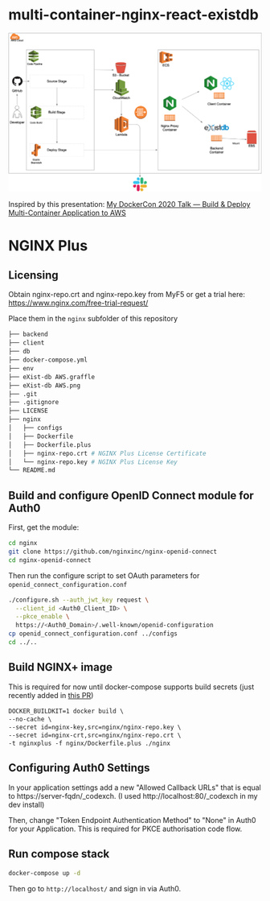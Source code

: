 # multi-container-nginx-react-existdb

![eXist-db%20AWS.png](eXist-db%20AWS.png)

Inspired by this presentation: [My DockerCon 2020 Talk — Build & Deploy Multi-Container Application to AWS](https://medium.com/@outlier.developer/my-dockercon-2020-talk-build-deploy-multi-container-application-to-aws-af64cc5e190d)

# NGINX Plus

## Licensing
Obtain nginx-repo.crt and nginx-repo.key from MyF5 or get a trial here: https://www.nginx.com/free-trial-request/

Place them in the `nginx` subfolder of this repository

```bash
├── backend
├── client
├── db
├── docker-compose.yml
├── env
├── eXist-db AWS.graffle
├── eXist-db AWS.png
├── .git
├── .gitignore
├── LICENSE
├── nginx
│   ├── configs
│   ├── Dockerfile
│   ├── Dockerfile.plus
│   ├── nginx-repo.crt # NGINX Plus License Certificate
│   └── nginx-repo.key # NGINX Plus License Key
└── README.md
```

## Build and configure OpenID Connect module for Auth0

First, get the module:

```bash
cd nginx
git clone https://github.com/nginxinc/nginx-openid-connect
cd nginx-openid-connect 
```

Then run the configure script to set OAuth parameters for `openid_connect_configuration.conf`
```bash
./configure.sh --auth_jwt_key request \
  --client_id <Auth0_Client_ID> \
  --pkce_enable \
  https://<Auth0_Domain>/.well-known/openid-configuration
cp openid_connect_configuration.conf ../configs
cd ../..
```

## Build NGINX+ image
This is required for now until docker-compose supports build secrets (just recently added in [this PR](https://github.com/docker/compose/pull/9386))
```
DOCKER_BUILDKIT=1 docker build \
--no-cache \
--secret id=nginx-key,src=nginx/nginx-repo.key \
--secret id=nginx-crt,src=nginx/nginx-repo.crt \
-t nginxplus -f nginx/Dockerfile.plus ./nginx 
```

## Configuring Auth0 Settings
In your application settings add a new "Allowed Callback URLs" that is equal to https://server-fqdn/_codexch. (I used http://localhost:80/_codexch in my dev install)

Then, change "Token Endpoint Authentication Method" to "None" in Auth0 for your Application. This is required for PKCE authorisation code flow.

## Run compose stack
```bash
docker-compose up -d
```
Then go to `http://localhost/` and sign in via Auth0.
